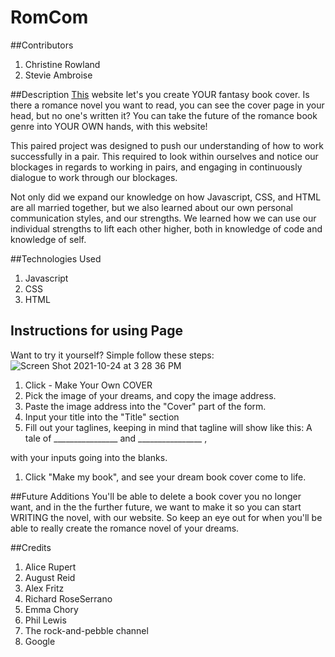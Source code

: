 # RomCom

##Contributors
1. Christine Rowland
2. Stevie Ambroise

##Description
[This](https://fordo29.github.io/romcom/) website let's you create YOUR fantasy book cover. Is there a romance novel you want to read, you can see the cover page in your head, but no one's written it? You can take the future of the romance book genre into YOUR OWN hands, with this website!

This paired project was designed to push our understanding of how to work successfully in a pair. This required to look within ourselves and notice our blockages in regards to working in pairs, and engaging in continuously dialogue to work through our blockages.

Not only did we expand our knowledge on how Javascript, CSS, and HTML are all married together, but we also learned about our own personal communication styles, and our strengths. We learned how we can use our individual strengths to lift each other higher, both in knowledge of code and knowledge of self.

##Technologies Used
1. Javascript
1. CSS
1. HTML

## Instructions for using Page
Want to try it yourself? Simple follow these steps:
![Screen Shot 2021-10-24 at 3 28 36 PM](https://user-images.githubusercontent.com/89324625/138614002-c58267ab-e3b4-456e-8a34-142997697956.png)

1. Click - Make Your Own COVER
1. Pick the image of your dreams, and copy the image address.
1. Paste the image address into the "Cover" part of the form.
1. Input your title into the "Title" section
1. Fill out your taglines, keeping in mind that tagline will show like this:
A tale of ________________ and ________________ ,

with your inputs going into the blanks.
1. Click "Make my book", and see your dream book cover come to life.

##Future Additions
You'll be able to delete a book cover you no longer want, and in the the further future, we want to make it so you can start WRITING the novel, with our website. So keep an eye out for when you'll be able to really create the romance novel of your dreams.

##Credits
1. Alice Rupert
1. August Reid
1. Alex Fritz
1. Richard RoseSerrano
1. Emma Chory
1. Phil Lewis
1. The rock-and-pebble channel
1. Google
